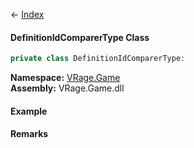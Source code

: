 ← [Index](Api-Index)

#### DefinitionIdComparerType Class

```csharp
private class DefinitionIdComparerType: 
```

**Namespace:** [VRage.Game](VRage.Game)  
**Assembly:** VRage.Game.dll

#### Example

#### Remarks

